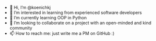- 👋 Hi, I’m @koenichkj
- 👀 I’m interested in learning from experienced software developers
- 🌱 I’m currently learning OOP in Python
- 💞️ I’m looking to collaborate on a project with an open-minded and kind community
- 📫 How to reach me: just write me a PM on GitHub :)

<!---
koenichkj/koenichkj is a ✨ special ✨ repository because its `README.md` (this file) appears on your GitHub profile.
You can click the Preview link to take a look at your changes.
--->

